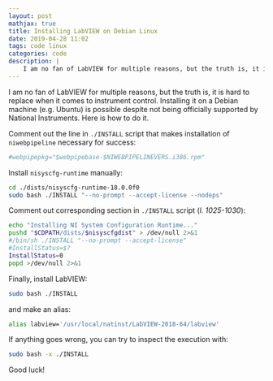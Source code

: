 ```yaml
---
layout: post
mathjax: true
title: Installing LabVIEW on Debian Linux
date: 2019-04-28 11:02
tags: code linux
categories: code
description: |
    I am no fan of LabVIEW for multiple reasons, but the truth is, it is hard to replace when it comes to instrument control. Installing it on a Debian machine (e.g. Ubuntu) is possible despite not being officially supported by National Instruments. Here is how to do it.
---
```


I am no fan of LabVIEW for multiple reasons, but the truth is, it is hard to replace when it comes to instrument control. Installing it on a Debian machine (e.g. Ubuntu) is possible despite not being officially supported by National Instruments. Here is how to do it.

Comment out the line in `./INSTALL` script that makes installation of `niwebpipeline` necessary for success:

```bash
#webpipepkg="$webpipebase-$NIWEBPIPELINEVERS.i386.rpm"
```

Install `nisyscfg-runtime` manually:

```bash
cd ./dists/nisyscfg-runtime-18.0.0f0
sudo bash ./INSTALL "--no-prompt --accept-license --nodeps"
```

Comment out corresponding section in `./INSTALL` script (*l. 1025-1030*):

```bash
echo "Installing NI System Configuration Runtime..."
pushd "$CDPATH/dists/$nisyscfgdist" > /dev/null 2>&1
#/bin/sh ./INSTALL "--no-prompt --accept-license"
#InstallStatus=$?
InstallStatus=0
popd >/dev/null 2>&1
```
Finally, install LabVIEW:
```bash
sudo bash ./INSTALL
```
and make an alias:
```bash
alias labview='/usr/local/natinst/LabVIEW-2018-64/labview'
```

If anything goes wrong, you can try to inspect the execution with:
```bash
sudo bash -x ./INSTALL
```

Good luck!
